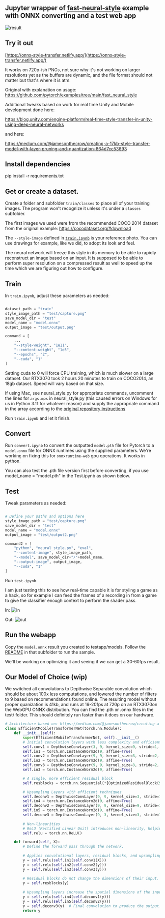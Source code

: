 ## Jupyter wrapper of [fast-neural-style](https://github.com/pytorch/examples/tree/main/fast_neural_style) example with ONNX converting and a test web app

![result](./testapp/app.png)

## Try it out
[https://onnx-style-transfer.netlify.app/](https://onnx-style-transfer.netlify.app/)

It works on 720p-ish PNGs, not sure why it's not working on larger resolutions yet as the buffers are dynamic, and the file format should not matter but that's where it is atm.

Original with explanation on usage:
https://github.com/pytorch/examples/tree/main/fast_neural_style

Additional tweaks based on work for real time Unity and Mobile development done here:

https://blog.unity.com/engine-platform/real-time-style-transfer-in-unity-using-deep-neural-networks

and here:

https://medium.com/@jamesonthecrow/creating-a-17kb-style-transfer-model-with-layer-pruning-and-quantization-864d7cc53693


## Install dependencies

pip install -r requirements.txt

## Get or create a dataset.

Create a folder and subfolder `train/classes` to place all of your training images. The program won't recognize it unless it's under a `classes` subfolder. 

The first images we used were from the recommended COCO 2014 dataset from the original example: https://cocodataset.org/#download

The `--style-image` defined in [`train.ipynb`](./train.ipynb) is your reference photo. You can use drawings for example, like we did, to adopt its look and feel.

The neural network will freeze this style in its memory to be able to rapidly reconstruct an image based on an input. It is supposed to be able to perform super resolution on a compressed result as well to speed up the time which we are figuring out how to configure.

## Train

In `train.ipynb`, adjust these parameters as needed:
```py

dataset_path = "train"
style_image_path = "test/capture.png"
save_model_dir = "test"
model_name = "model.onnx"
output_image = "test/output.png"

command = [
    ...
    "--style-weight", "1e11",
    "--content-weight", "1e5",
    "--epochs", "2",
    "--cuda", "1"
]
```
Setting cuda to 0 will force CPU training, which is much slower on a large dataset. Our RTX3070 took 2 hours 20 minutes to train on COCO2014, an 18gb dataset. Speed will vary based on that size.

If using Mac, see neural_style.py for appropriate commands, uncomment the lines for `args.mps` in neural_style.py (this caused errors on Windows for us in Python 3.11 for whatever reason) and supply the appropriate command in the array according to the [original repository instructions]((https://github.com/pytorch/examples/tree/main/fast_neural_style))

Run `train.ipynb` and let it finish. 

## Convert

Run `convert.ipynb` to convert the outputted `model.pth` file for Pytorch to a `model.onnx` file for ONNX runtimes using the supplied parameters. We're working on fixing this for `onnxruntime-web` gpu operations. It works in python.

You can also test the .pth file version first before converting, if you use model_name = "model.pth" in the Test.ipynb as shown below.

## Test

Tweak parameters as needed:

```py

# Define your paths and options here
style_image_path = "test/capture.png"
save_model_dir = "test"
model_name = "model.onnx"
output_image = "test/output2.png"

command2 = [
    "python", "neural_style.py", "eval",
    "--content-image", style_image_path,
    "--model", save_model_dir+"/"+model_name,
    "--output-image", output_image,
    "--cuda", "1"
]

```

Run `test.ipynb`

I am just testing this to see how real-time capable it is for styling a game as a hack, so for example I can feed the frames of a recording in from a game to give the classifier enough context to perform the shader pass.

In:
![in](./test/capture.png)

Out:
![out](./test/output.png)

## Run the webapp

Copy the `model.onnx` result you created to testapp/models. Follow the [README](./testapp/README.md) in that subfolder to run the sample. 

We'll be working on optimizing it and seeing if we can get a 30-60fps result. 



## Our Model of Choice (wip)

We switched all convolutions to Depthwise Separable convolution which should be about 100x less computations, and lowered the number of filters to 9 based on recommendations found online. The resulting model without proper quanization is 41kb, and runs at 16-20fps at 720p on an RTX3070on the WebGPU ONNX distribution. You can find the .pth or .onnx files in the test/ folder. This should definitely run faster than it does on our hardware.

```py   
# Architecture based on: https://medium.com/@jamesonthecrow/creating-a-17kb-style-transfer-model-with-layer-pruning-and-quantization-864d7cc53693
class EfficientMobileTransformerNet(torch.nn.Module):
    def __init__(self):
        super(EfficientMobileTransformerNet, self).__init__()
        # Initial convolution layers with less complexity and efficient design
        self.conv1 = DepthwiseConvLayer(3, 9, kernel_size=9, stride=1, padding=0)
        self.in1 = torch.nn.InstanceNorm2d(9, affine=True)
        self.conv2 = DepthwiseConvLayer(9, 9, kernel_size=3, stride=2, padding=0)
        self.in2 = torch.nn.InstanceNorm2d(9, affine=True)
        self.conv3 = DepthwiseConvLayer(9, 9, kernel_size=3, stride=2, padding=0)
        self.in3 = torch.nn.InstanceNorm2d(9, affine=True)

        # A single, more efficient residual block
        self.resblocks = torch.nn.Sequential(*[OptimizedResidualBlock(9) for _ in range(3)])

        # Upsampling Layers with efficient techniques
        self.deconv1 = DepthwiseConvLayer(9, 9, kernel_size=3, stride=1, upsample=2, padding=0) #upsample=4
        self.in4 = torch.nn.InstanceNorm2d(9, affine=True)
        self.deconv2 = DepthwiseConvLayer(9, 9, kernel_size=9, stride=1, upsample=2, padding=0) #OptimizedUpsampleConvLayer
        self.in5 = torch.nn.InstanceNorm2d(9, affine=True)
        self.deconv3 = DepthwiseConvLayer(9, 3, kernel_size=3, stride=1, padding=0)
       
        # Non-linearities
        # ReLU (Rectified Linear Unit) introduces non-linearity, helping the network learn complex patterns.
        self.relu = torch.nn.ReLU()

    def forward(self, X):
        # Define the forward pass through the network.
        
        # Applies convolutional layers, residual blocks, and upsampling layers in sequence.
        y = self.relu(self.in1(self.conv1(X)))
        y = self.relu(self.in2(self.conv2(y)))
        y = self.relu(self.in3(self.conv3(y)))
        
        # Residual blocks do not change the dimensions of their input.
        y = self.resblocks(y)
        
        # Upsampling layers increase the spatial dimensions of the input.
        y = self.relu(self.in4(self.deconv1(y)))
        y = self.relu(self.in5(self.deconv2(y)))
        y = self.deconv3(y)  # Final convolution to produce the output.
        return y

```
